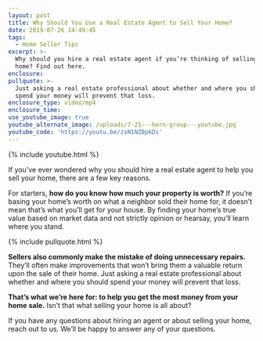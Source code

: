 ```yaml
---
layout: post
title: Why Should You Use a Real Estate Agent to Sell Your Home?
date: 2019-07-26 14:49:45
tags:
  - Home Seller Tips
excerpt: >-
  Why should you hire a real estate agent if you’re thinking of selling your
  home? Find out here.
enclosure:
pullquote: >-
  Just asking a real estate professional about whether and where you should
  spend your money will prevent that loss.
enclosure_type: video/mp4
enclosure_time:
use_youtube_image: true
youtube_alternate_image: /uploads/7-25---hern-group---youtube.jpg
youtube_code: 'https://youtu.be/zxN1NZBpkDs'
---
```


{% include youtube.html %}

If you’ve ever wondered why you should hire a real estate agent to help you sell your home, there are a few key reasons.

For starters, **how do you know how much your property is worth?** If you’re basing your home’s worth on what a neighbor sold their home for, it doesn’t mean that’s what you’ll get for your house. By finding your home’s true value based on market data and not strictly opinion or hearsay, you’ll learn where you stand.

{% include pullquote.html %}

**Sellers also commonly make the mistake of doing unnecessary repairs.** They’ll often make improvements that won’t bring them a valuable return upon the sale of their home. Just asking a real estate professional about whether and where you should spend your money will prevent that loss.

**That’s what we’re here for: to help you get the most money from your home sale.** Isn’t that what selling your home is all about?

If you have any questions about hiring an agent or about selling your home, reach out to us. We’ll be happy to answer any of your questions.
